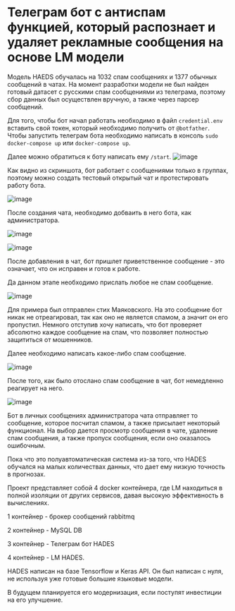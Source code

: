 # Телеграм бот с антиспам функцией, который распознает и удаляет рекламные сообщения на основе LM модели
Модель HAEDS обучалась на 1032 спам сообщениях и 1377 обычных сообщений в чатах. На момент разработки модели не был найден готовый датасет с русскими спам сообщениями из телеграма, поэтому сбор данных был осуществлен вручную, а также через парсер сообщений.

Для того, чтобы бот начал работать необходимо в файл ```credential.env``` вставить свой токен, который необходимо получить от ```@botfather```.
Чтобы запустить телеграм бота необходимо написать в консоль ```sudo docker-compose up``` или ```docker-compose up```.

Далее можно обратиться к боту написать ему ```/start```.
![image](https://github.com/user-attachments/assets/1c05496e-bd28-4883-8090-c696dc508589)

Как видно из скриншота, бот работает с сообщениями только в группах, поэтому можно создать тестовый открытый чат и протестировать работу бота.

![image](https://github.com/user-attachments/assets/68666bbd-f3d5-4f31-b805-0ffb0903255c)

После создания чата, необходимо добваить в него бота, как администратора.


![image](https://github.com/user-attachments/assets/45c8064e-fcab-44b8-bf4c-f5746c65e50f)


![image](https://github.com/user-attachments/assets/d7b8a952-7cba-4bc8-b867-44f532d89184)

После добавления в чат, бот пришлет приветственное сообщение - это означает, что он исправен и готов к работе.


Да данном этапе необходимо прислать любое не спам сообщение.


![image](https://github.com/user-attachments/assets/391a142f-d90e-411e-9010-fdfc7627f2ed)

Для примера был отправлен стих Маяковского. На это сообщение бот никак не отреагировал, так как оно не является спамом, а значит он его пропустил.
Немного отступив хочу написать, что бот проверяет абсолютно каждое сообщение на спам, что позволяет полностью защититься от мошенников.

Далее необходимо написать какое-либо спам сообщение.

![image](https://github.com/user-attachments/assets/06bed1b2-e05e-4cf8-9ede-906659e6e68e)

После того, как было отослано спам сообщение в чат, бот немедленно реагирует на него.

![image](https://github.com/user-attachments/assets/89495884-901e-4ba3-8948-c22f973634cf)

Бот в личных сообщениях администратора чата отправляет то сообщение, которое посчитал спамом, а также присылает некоторый функционал.
На выбор дается просмотр сообщения в чате, удаление спам сообщения, а также пропуск сообщения, если оно оказалось ошибочным.

Пока что это полуавтоматическая система из-за того, что HADES обучался на малых количествах данных, что дает ему низкую точность в прогнозах.

Проект представляет собой 4 docker контейнера, где LM находиться в полной изоляции от других сервисов, давая высокую эффективность в вычислениях.

1 контейнер - брокер сообщений rabbitmq

2 контейнер - MySQL DB

3 контейнер - Телеграм бот HADES

4 контейнер - LM HADES.

HADES написан на базе Tensorflow и Keras API. Он был написан с нуля, не используя уже готовые большие языковые модели.

В будущем планируется его модернизация, если поступят инвестиции на его улучшение.


